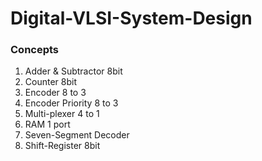 # Digital-VLSI-System-Design

### Concepts

1. Adder & Subtractor 8bit
2. Counter 8bit
3. Encoder 8 to 3
4. Encoder Priority 8 to 3
5. Multi-plexer 4 to 1
6. RAM 1 port
7. Seven-Segment Decoder
8. Shift-Register 8bit
